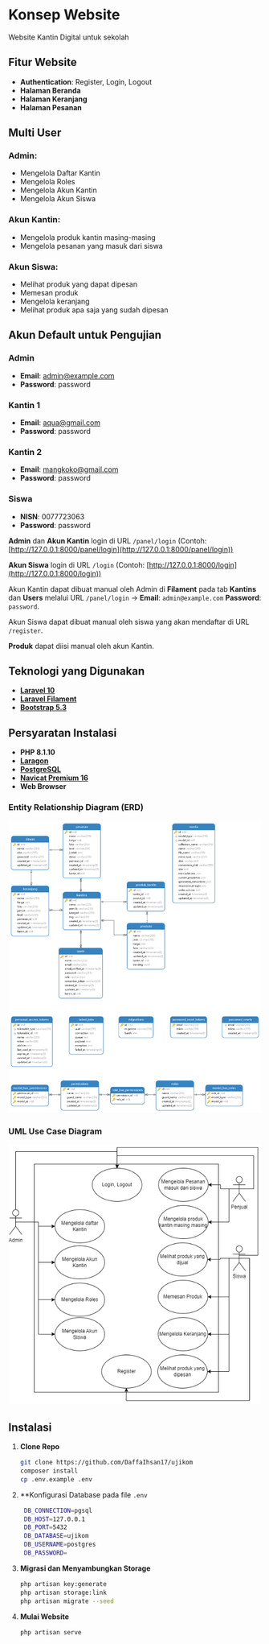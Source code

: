 
# **Konsep Website**
Website Kantin Digital untuk sekolah

## **Fitur Website**
- **Authentication**: Register, Login, Logout
- **Halaman Beranda**
- **Halaman Keranjang**
- **Halaman Pesanan**

## **Multi User**
### **Admin:**
- Mengelola Daftar Kantin 
- Mengelola Roles
- Mengelola Akun Kantin
- Mengelola Akun Siswa

### **Akun Kantin:**
- Mengelola produk kantin masing-masing
- Mengelola pesanan yang masuk dari siswa

### **Akun Siswa:**
- Melihat produk yang dapat dipesan
- Memesan produk
- Mengelola keranjang
- Melihat produk apa saja yang sudah dipesan

## **Akun Default untuk Pengujian**

### **Admin**
- **Email**: admin@example.com
- **Password**: password

### **Kantin 1**
- **Email**: aqua@gmail.com
- **Password**: password

### **Kantin 2**
- **Email**: mangkoko@gmail.com
- **Password**: password

### **Siswa**
- **NISN**: 0077723063
- **Password**: password

**Admin** dan **Akun Kantin** login di URL `/panel/login` (Contoh: [http://127.0.0.1:8000/panel/login](http://127.0.0.1:8000/panel/login))

**Akun Siswa** login di URL `/login` (Contoh: [http://127.0.0.1:8000/login](http://127.0.0.1:8000/login))

Akun Kantin dapat dibuat manual oleh Admin di **Filament** pada tab **Kantins** dan **Users** melalui URL `/panel/login` -> **Email**: `admin@example.com` **Password**: `password`.

Akun Siswa dapat dibuat manual oleh siswa yang akan mendaftar di URL `/register`.

**Produk** dapat diisi manual oleh akun Kantin.

## **Teknologi yang Digunakan**
- **[Laravel 10](https://laravel.com/)**
- **[Laravel Filament](https://filamentphp.com/)**
- **[Bootstrap 5.3](https://getbootstrap.com/)**

## **Persyaratan Instalasi**
- **PHP 8.1.10**
- **[Laragon](https://laragon.org/)**
- **[PostgreSQL](https://www.postgresql.org/)**
- **[Navicat Premium 16](https://www.navicat.com/en/products/navicat-premium)**
- **Web Browser**

### **Entity Relationship Diagram (ERD)**
![ERD Kantin Digital](./public/img/erd.png)

### **UML Use Case Diagram**
![ERD Kantin Digital](./uml.png)


## **Instalasi**
1. **Clone Repo**
   ```bash
   git clone https://github.com/DaffaIhsan17/ujikom
   composer install
   cp .env.example .env
   ```
4. **Konfigurasi Database pada file `.env`
   ```bash
    DB_CONNECTION=pgsql
    DB_HOST=127.0.0.1
    DB_PORT=5432
    DB_DATABASE=ujikom
    DB_USERNAME=postgres
    DB_PASSWORD=
   ```

3. **Migrasi dan Menyambungkan Storage**
   ```bash
   php artisan key:generate
   php artisan storage:link
   php artisan migrate --seed
   ```

4. **Mulai Website**
   ```bash
   php artisan serve
   ```


